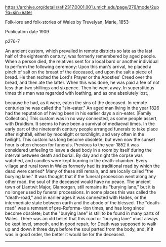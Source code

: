 https://archive.org/details/afl2317.0001.001.umich.edu/page/276/mode/2up?q=sin+eater

Folk-lore and folk-stories of Wales
by Trevelyan, Marie, 1853-

Publication date 1909

p276-7

An ancient custom, which prevailed in remote districts so late as the last half of the eighteenth century, was formerly remembered by aged people. When a person died, the relatives sent for a local bard or another individual to perform the following ceremony: Upon this man's arrival, he placed a pinch of salt on the breast of the deceased, and upon the salt a piece of bread. He then recited the Lord's Prayer or the Apostles' Creed over the bread, and then ate the latter. When this was done, he was paid a fee of not less than two shillings and sixpence. Then he went away. In superstitious times this man was regarded with loathing, and as one absolutely lost,

because he had, as it were, eaten the sins of the deceased. In remote centuries he was called the "sin-eater." An aged man living in the year 1826 had the reputation of having been in his earlier days a sin-eater. [Family Collection.]
This custom was in no way connected, as some people assert, with Druidism. It seems to have been a survival of mediaeval times.
In the early part of the nineteenth century people arranged funerals to take place after nightfall, either by moonlight or torchlight, and very often in the twilight. This custom has long become obsolete, but even now the sunset hour is often chosen for funerals.
Previous to the year 1852 it was considered unfeeling to leave a dead body in a room by itself during the interval between death and burial. By day and night the corpse was watched, and candles were kept burning in the death-chamber.
Every village and rural town in Wales formerly had its traditional road by which the dead were carried* Many of these still remain, and are locally called "the burying lane." It was thought that if the funeral procession went along any other road, the soul of the deceased would have no peace. The ancient town of Llantwit Major, Glamorgan, still remains its "burying lane," but it is no longer used by funeral processions. In some places this was called the "death-road," and in earlier ages it was connected with Hades, or the intermediate state between earth and the abode of the blessed. The "death-road" was a remnant of pre-Reforma- tion times, and has long since become obsolete; but the "burying lane" is still to be found in many parts of Wales.
There was an old belief that this road or "burying lane" must always be kept level, smooth, and in good repair, for Death was supposed to walk up and down it three days before the soul parted from the body, and, if it was in good order, the better it would be for the deceased.

---






